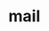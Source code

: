 # mail
<?php
	$headers = 'From: webmaster@example.com' . "\r\n" .
    'Reply-To: webmaster@example.com' . "\r\n" .
    'X-Mailer: PHP/' . phpversion();

	if( mail( 'bawa_d@ymail.com', 'testing', 'hi am testing', $headers ) )
	{
		echo 'mail send';
	}
	else
	{
		echo 'mail not send';
	}
?>
